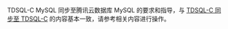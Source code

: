 TDSQL-C MySQL 同步至腾讯云数据库 MySQL 的要求和指导，与 [TDSQL-C 同步至 TDSQL-C](https://cloud.tencent.com/document/product/571/59962) 的内容基本一致，请参考相关内容进行操作。

